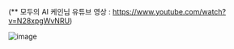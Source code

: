 (** 모두의 AI 케인님 유튜브 영상 : https://www.youtube.com/watch?v=N28xpgWvNRU) 


![image](https://github.com/user-attachments/assets/c0400e54-e607-4f30-a031-af8611215c30)
